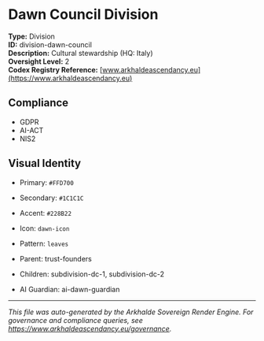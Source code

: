 # Dawn Council Division

**Type:** Division  
**ID:** division-dawn-council  
**Description:** Cultural stewardship (HQ: Italy)  
**Oversight Level:** 2  
**Codex Registry Reference:** [www.arkhaldeascendancy.eu](https://www.arkhaldeascendancy.eu)

## Compliance

- GDPR
- AI-ACT
- NIS2

## Visual Identity

- Primary: `#FFD700`
- Secondary: `#1C1C1C`
- Accent: `#228B22`
- Icon: `dawn-icon`
- Pattern: `leaves`


- Parent: trust-founders
- Children: subdivision-dc-1, subdivision-dc-2
- AI Guardian: ai-dawn-guardian

---

*This file was auto-generated by the Arkhalde Sovereign Render Engine. For governance and compliance queries, see https://www.arkhaldeascendancy.eu/governance.*